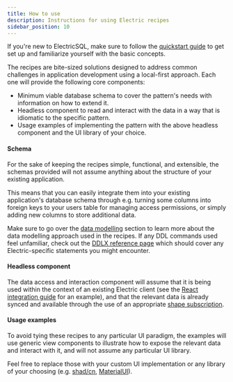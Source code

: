 ```yaml
---
title: How to use
description: Instructions for using Electric recipes
sidebar_position: 10
---
```


If you're new to ElectricSQL, make sure to follow the [quickstart guide](../quickstart/index.md) to get set up and familiarize yourself with the basic concepts.

The recipes are bite-sized solutions designed to address common challenges in application development using a local-first approach. Each one will provide the following core components:

- Minimum viable database schema to cover the pattern's needs with information on how to extend it.
- Headless component to read and interact with the data in a way that is idiomatic to the specific pattern.
- Usage examples of implementing the pattern with the above headless component and the UI library of your choice.

#### Schema

For the sake of keeping the recipes simple, functional, and extensible, the schemas provided will not assume anything about the structure of your existing application.

This means that you can easily integrate them into your existing application's database schema through e.g. turning some columns into foreign keys to your users table for managing access permissions, or simply adding new columns to store additional data.

Make sure to go over the [data modelling](../usage/data-modelling/index.md) section to learn more about the data modelling approach used in the recipes. If any DDL commands used feel unfamiliar, check out the [DDLX reference page](../api/ddlx.md) which should cover any Electric-specific statements you might encounter.

#### Headless component

The data access and interaction component will assume that it is being used within the context of an existing Electric client (see the [React integration guide](./integrations/frontend/react) for an example), and that the relevant data is already synced and available through the use of an appropriate [shape subscription](./usage/data-access/shapes).

#### Usage examples

To avoid tying these recipes to any particular UI paradigm, the examples will use generic view components to illustrate how to expose the relevant data and interact with it, and will not assume any particular UI library.

Feel free to replace those with your custom UI implementation or any library of your choosing (e.g. [shad/cn](https://ui.shadcn.com/), [MaterialUI](https://mui.com/material-ui/)).